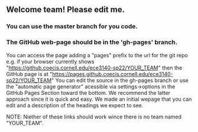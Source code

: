 ## Welcome team! Please edit me.

### You can use the master branch for you code.

### The GitHub web-page should be in the 'gh-pages' branch.
You can access the page adding a "pages" prefix to the url for the git repo e.g. if your browser currently shows
"https://github.coecis.cornell.edu/ece3140-sp22/YOUR_TEAM" then the GitHub page is at "https://pages.github.coecis.cornell.edu/ece3140-sp22/YOUR_TEAM"
You can edit the source in the gh-pages branch or use the "automatic page generator" acessible via settings->options in the GitHub Pages Section toward the bottom. We recommend the latter approach since it is quick and easy. We made an initial wepage that you can edit and a description of the headings we expect to see.

NOTE: Niether of these links should work wince there is no team named "YOUR_TEAM".


